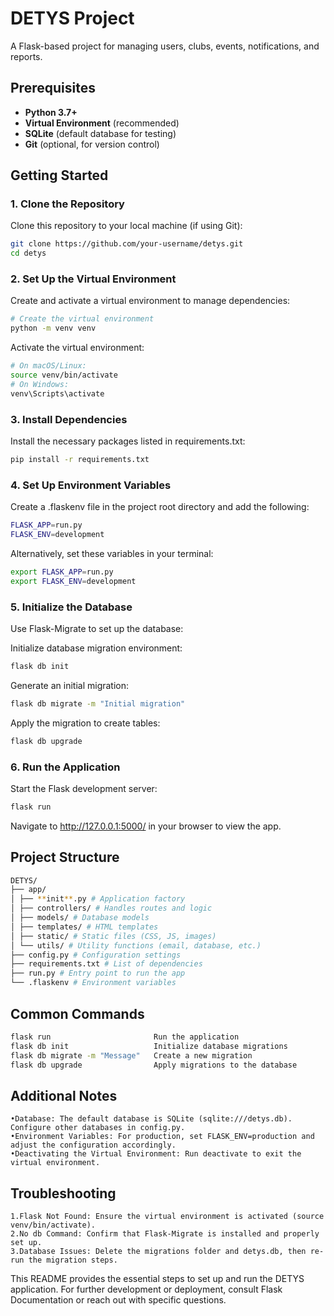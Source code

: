 # DETYS Project

A Flask-based project for managing users, clubs, events, notifications, and reports.

## Prerequisites

- **Python 3.7+**
- **Virtual Environment** (recommended)
- **SQLite** (default database for testing)
- **Git** (optional, for version control)

## Getting Started

### 1. Clone the Repository

Clone this repository to your local machine (if using Git):

```bash
git clone https://github.com/your-username/detys.git
cd detys
```

### 2. Set Up the Virtual Environment

Create and activate a virtual environment to manage dependencies:

```bash
# Create the virtual environment
python -m venv venv

```

Activate the virtual environment:

```bash
# On macOS/Linux:
source venv/bin/activate
# On Windows:
venv\Scripts\activate
```

### 3. Install Dependencies

Install the necessary packages listed in requirements.txt:

```bash
pip install -r requirements.txt
```

### 4. Set Up Environment Variables

Create a .flaskenv file in the project root directory and add the following:

```bash
FLASK_APP=run.py
FLASK_ENV=development
```

Alternatively, set these variables in your terminal:

```bash
export FLASK_APP=run.py
export FLASK_ENV=development
```

### 5. Initialize the Database

Use Flask-Migrate to set up the database:

Initialize database migration environment:

```bash
flask db init

```

Generate an initial migration:

```bash
flask db migrate -m "Initial migration"
```

Apply the migration to create tables:

```bash
flask db upgrade
```

### 6. Run the Application

Start the Flask development server:

```bash
flask run
```

Navigate to http://127.0.0.1:5000/ in your browser to view the app.

## Project Structure

```bash
DETYS/
├── app/
│ ├── **init**.py # Application factory
│ ├── controllers/ # Handles routes and logic
│ ├── models/ # Database models
│ ├── templates/ # HTML templates
│ ├── static/ # Static files (CSS, JS, images)
│ └── utils/ # Utility functions (email, database, etc.)
├── config.py # Configuration settings
├── requirements.txt # List of dependencies
├── run.py # Entry point to run the app
└── .flaskenv # Environment variables
```

## Common Commands

```bash
flask run                       Run the application
flask db init                   Initialize database migrations
flask db migrate -m "Message"   Create a new migration
flask db upgrade                Apply migrations to the database

```

## Additional Notes

    •Database: The default database is SQLite (sqlite:///detys.db). Configure other databases in config.py.
    •Environment Variables: For production, set FLASK_ENV=production and adjust the configuration accordingly.
    •Deactivating the Virtual Environment: Run deactivate to exit the virtual environment.

## Troubleshooting

    1.Flask Not Found: Ensure the virtual environment is activated (source venv/bin/activate).
    2.No db Command: Confirm that Flask-Migrate is installed and properly set up.
    3.Database Issues: Delete the migrations folder and detys.db, then re-run the migration steps.

This README provides the essential steps to set up and run the DETYS application. For further development or deployment, consult Flask Documentation or reach out with specific questions.
